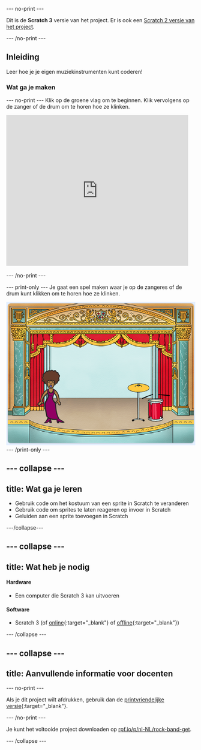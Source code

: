 --- no-print ---

Dit is de **Scratch 3** versie van het project. Er is ook een [Scratch 2 versie van het project](https://projects.raspberrypi.org/nl-NL/projects/rock-band-scratch2).

--- /no-print ---

## Inleiding

Leer hoe je je eigen muziekinstrumenten kunt coderen!

### Wat ga je maken

--- no-print --- Klik op de groene vlag om te beginnen. Klik vervolgens op de zanger of de drum om te horen hoe ze klinken.

<div class="scratch-preview">
  <iframe allowtransparency="true" width="485" height="402" src="https://scratch.mit.edu/projects/embed/276872220/?autostart=false" frameborder="0" scrolling="no"></iframe>
</div>

--- /no-print ---

--- print-only --- Je gaat een spel maken waar je op de zangeres of de drum kunt klikken om te horen hoe ze klinken.

![game screenshot](images/demo.png) --- /print-only ---

--- collapse ---
---
title: Wat ga je leren
---

+ Gebruik code om het kostuum van een sprite in Scratch te veranderen
+ Gebruik code om sprites te laten reageren op invoer in Scratch
+ Geluiden aan een sprite toevoegen in Scratch 

---/collapse---

--- collapse ---
---
title: Wat heb je nodig
---

#### Hardware

+ Een computer die Scratch 3 kan uitvoeren

#### Software

+ Scratch 3 (of [online](http://rpf.io/scratchon){:target="_blank"} of [offline](http://rpf.io/scratchoff){:target="_blank"})

--- /collapse ---

--- collapse ---
---
title: Aanvullende informatie voor docenten
---

--- no-print ---

Als je dit project wilt afdrukken, gebruik dan de [printvriendelijke versie](https://projects.raspberrypi.org/nl-NL/projects/rock-band/print){:target="_blank"}.

--- /no-print ---

Je kunt het voltooide project downloaden op [rpf.io/p/nl-NL/rock-band-get](http://rpf.io/p/nl-NL/rock-band-get).

--- /collapse ---